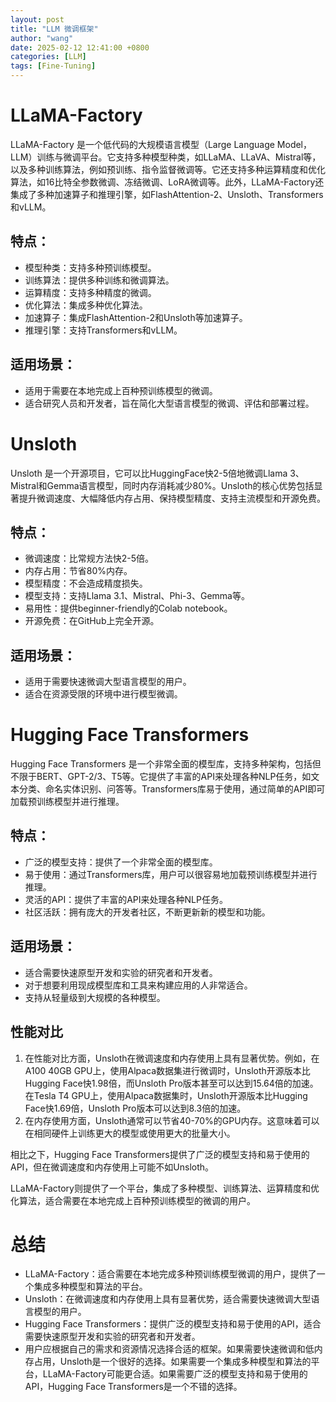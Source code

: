 ```yaml
---
layout: post 
title: "LLM 微调框架"
author: "wang"
date: 2025-02-12 12:41:00 +0800
categories: [LLM]
tags: [Fine-Tuning]
---
```


# LLaMA-Factory
LLaMA-Factory 是一个低代码的大规模语言模型（Large Language Model，LLM）训练与微调平台。它支持多种模型种类，如LLaMA、LLaVA、Mistral等，以及多种训练算法，例如预训练、指令监督微调等。它还支持多种运算精度和优化算法，如16比特全参数微调、冻结微调、LoRA微调等。此外，LLaMA-Factory还集成了多种加速算子和推理引擎，如FlashAttention-2、Unsloth、Transformers和vLLM。
## 特点：
- 模型种类：支持多种预训练模型。
- 训练算法：提供多种训练和微调算法。
- 运算精度：支持多种精度的微调。
- 优化算法：集成多种优化算法。
- 加速算子：集成FlashAttention-2和Unsloth等加速算子。
- 推理引擎：支持Transformers和vLLM。
## 适用场景：
- 适用于需要在本地完成上百种预训练模型的微调。
- 适合研究人员和开发者，旨在简化大型语言模型的微调、评估和部署过程。
# Unsloth
Unsloth 是一个开源项目，它可以比HuggingFace快2-5倍地微调Llama 3、Mistral和Gemma语言模型，同时内存消耗减少80%。Unsloth的核心优势包括显著提升微调速度、大幅降低内存占用、保持模型精度、支持主流模型和开源免费。
## 特点：
- 微调速度：比常规方法快2-5倍。
- 内存占用：节省80%内存。
- 模型精度：不会造成精度损失。
- 模型支持：支持Llama 3.1、Mistral、Phi-3、Gemma等。
- 易用性：提供beginner-friendly的Colab notebook。
- 开源免费：在GitHub上完全开源。
## 适用场景：
- 适用于需要快速微调大型语言模型的用户。
- 适合在资源受限的环境中进行模型微调。
# Hugging Face Transformers
Hugging Face Transformers 是一个非常全面的模型库，支持多种架构，包括但不限于BERT、GPT-2/3、T5等。它提供了丰富的API来处理各种NLP任务，如文本分类、命名实体识别、问答等。Transformers库易于使用，通过简单的API即可加载预训练模型并进行推理。
## 特点：
- 广泛的模型支持：提供了一个非常全面的模型库。
- 易于使用：通过Transformers库，用户可以很容易地加载预训练模型并进行推理。
- 灵活的API：提供了丰富的API来处理各种NLP任务。
- 社区活跃：拥有庞大的开发者社区，不断更新新的模型和功能。
## 适用场景：
- 适合需要快速原型开发和实验的研究者和开发者。
- 对于想要利用现成模型库和工具来构建应用的人非常适合。
- 支持从轻量级到大规模的各种模型。
## 性能对比
1. 在性能对比方面，Unsloth在微调速度和内存使用上具有显著优势。例如，在A100 40GB GPU上，使用Alpaca数据集进行微调时，Unsloth开源版本比Hugging Face快1.98倍，而Unsloth Pro版本甚至可以达到15.64倍的加速。在Tesla T4 GPU上，使用Alpaca数据集时，Unsloth开源版本比Hugging Face快1.69倍，Unsloth Pro版本可以达到8.3倍的加速。
2. 在内存使用方面，Unsloth通常可以节省40-70%的GPU内存。这意味着可以在相同硬件上训练更大的模型或使用更大的批量大小。

  相比之下，Hugging Face Transformers提供了广泛的模型支持和易于使用的API，但在微调速度和内存使用上可能不如Unsloth。
  
  LLaMA-Factory则提供了一个平台，集成了多种模型、训练算法、运算精度和优化算法，适合需要在本地完成上百种预训练模型的微调的用户。
# 总结
- LLaMA-Factory：适合需要在本地完成多种预训练模型微调的用户，提供了一个集成多种模型和算法的平台。
- Unsloth：在微调速度和内存使用上具有显著优势，适合需要快速微调大型语言模型的用户。
- Hugging Face Transformers：提供广泛的模型支持和易于使用的API，适合需要快速原型开发和实验的研究者和开发者。
- 用户应根据自己的需求和资源情况选择合适的框架。如果需要快速微调和低内存占用，Unsloth是一个很好的选择。如果需要一个集成多种模型和算法的平台，LLaMA-Factory可能更合适。如果需要广泛的模型支持和易于使用的API，Hugging Face Transformers是一个不错的选择。
